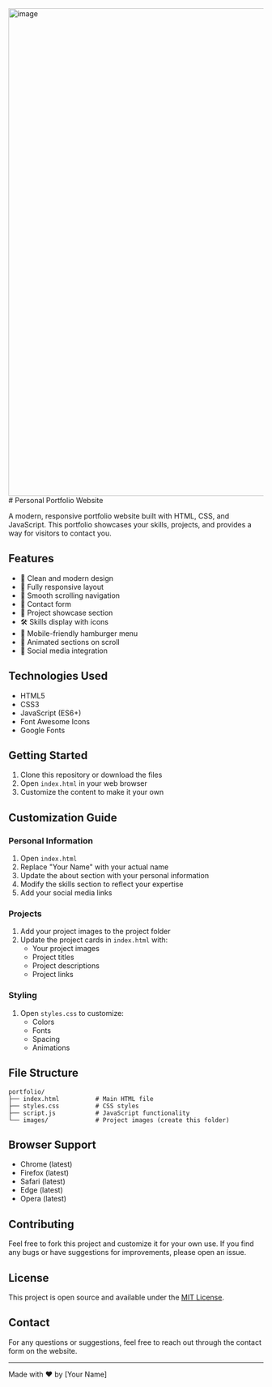 <img width="963" alt="image" src="https://github.com/user-attachments/assets/208a020e-afd1-4f3c-bb40-661ef4942917" />
# Personal Portfolio Website

A modern, responsive portfolio website built with HTML, CSS, and JavaScript. This portfolio showcases your skills, projects, and provides a way for visitors to contact you.

## Features

- 🎨 Clean and modern design
- 📱 Fully responsive layout
- 🚀 Smooth scrolling navigation
- 📝 Contact form
- 💼 Project showcase section
- 🛠️ Skills display with icons
- 📱 Mobile-friendly hamburger menu
- 🌟 Animated sections on scroll
- 🔗 Social media integration

## Technologies Used

- HTML5
- CSS3
- JavaScript (ES6+)
- Font Awesome Icons
- Google Fonts

## Getting Started

1. Clone this repository or download the files
2. Open `index.html` in your web browser
3. Customize the content to make it your own

## Customization Guide

### Personal Information
1. Open `index.html`
2. Replace "Your Name" with your actual name
3. Update the about section with your personal information
4. Modify the skills section to reflect your expertise
5. Add your social media links

### Projects
1. Add your project images to the project folder
2. Update the project cards in `index.html` with:
   - Your project images
   - Project titles
   - Project descriptions
   - Project links

### Styling
1. Open `styles.css` to customize:
   - Colors
   - Fonts
   - Spacing
   - Animations

## File Structure

```
portfolio/
├── index.html          # Main HTML file
├── styles.css          # CSS styles
├── script.js           # JavaScript functionality
└── images/             # Project images (create this folder)
```

## Browser Support

- Chrome (latest)
- Firefox (latest)
- Safari (latest)
- Edge (latest)
- Opera (latest)

## Contributing

Feel free to fork this project and customize it for your own use. If you find any bugs or have suggestions for improvements, please open an issue.

## License

This project is open source and available under the [MIT License](LICENSE).

## Contact

For any questions or suggestions, feel free to reach out through the contact form on the website.

---

Made with ❤️ by [Your Name] 
